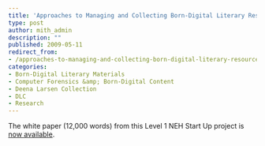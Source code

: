 ```yaml
---
title: 'Approaches to Managing and Collecting Born-Digital Literary Resources for Scholarly Use'
type: post
author: mith_admin
description: ""
published: 2009-05-11
redirect_from: 
- /approaches-to-managing-and-collecting-born-digital-literary-resources-for-scholarly-use/
categories:
- Born-Digital Literary Materials
- Computer Forensics &amp; Born-Digital Content
- Deena Larsen Collection
- DLC
- Research
---
```

The white paper (12,000 words) from this Level 1 NEH Start Up project is [now available](http://www.neh.gov/ODH/Default.aspx?tabid=111&id=37).
